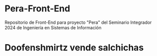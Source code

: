 # Pera-Front-End
Repositorio de Front-End para proyecto "Pera" del Seminario Integrador 2024 de Ingeniería en Sistemas de Información

# Doofenshmirtz vende salchichas
